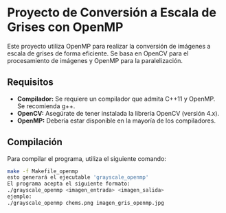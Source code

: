 # Proyecto de Conversión a Escala de Grises con OpenMP

Este proyecto utiliza OpenMP para realizar la conversión de imágenes a escala de grises de forma eficiente. Se basa en OpenCV para el procesamiento de imágenes y OpenMP para la paralelización.

## Requisitos

- **Compilador:** Se requiere un compilador que admita C++11 y OpenMP. Se recomienda g++.
- **OpenCV:** Asegúrate de tener instalada la librería OpenCV (versión 4.x).
- **OpenMP:** Debería estar disponible en la mayoría de los compiladores.

## Compilación

Para compilar el programa, utiliza el siguiente comando:

```bash
make -f Makefile_openmp
esto generará el ejecutable 'grayscale_openmp'
El programa acepta el siguiente formato:
./grayscale_openmp <imagen_entrada> <imagen_salida>
ejemplo:
./grayscale_openmp chems.png imagen_gris_openmp.jpg

